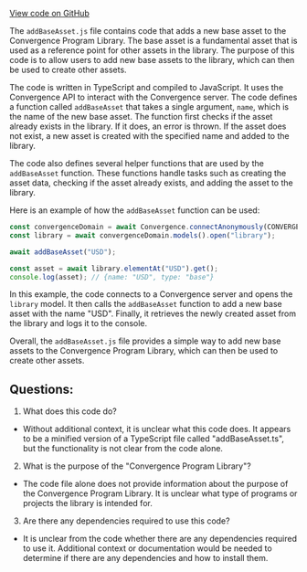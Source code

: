 [View code on GitHub](https://github.com/convergence-rfq/convergence-program-library/rfq/js/generated/instructions/addBaseAsset.js.map)

The `addBaseAsset.js` file contains code that adds a new base asset to the Convergence Program Library. The base asset is a fundamental asset that is used as a reference point for other assets in the library. The purpose of this code is to allow users to add new base assets to the library, which can then be used to create other assets.

The code is written in TypeScript and compiled to JavaScript. It uses the Convergence API to interact with the Convergence server. The code defines a function called `addBaseAsset` that takes a single argument, `name`, which is the name of the new base asset. The function first checks if the asset already exists in the library. If it does, an error is thrown. If the asset does not exist, a new asset is created with the specified name and added to the library.

The code also defines several helper functions that are used by the `addBaseAsset` function. These functions handle tasks such as creating the asset data, checking if the asset already exists, and adding the asset to the library.

Here is an example of how the `addBaseAsset` function can be used:

```javascript
const convergenceDomain = await Convergence.connectAnonymously(CONVERGENCE_URL);
const library = await convergenceDomain.models().open("library");

await addBaseAsset("USD");

const asset = await library.elementAt("USD").get();
console.log(asset); // {name: "USD", type: "base"}
```

In this example, the code connects to a Convergence server and opens the `library` model. It then calls the `addBaseAsset` function to add a new base asset with the name "USD". Finally, it retrieves the newly created asset from the library and logs it to the console.

Overall, the `addBaseAsset.js` file provides a simple way to add new base assets to the Convergence Program Library, which can then be used to create other assets.
## Questions: 
 1. What does this code do?
- Without additional context, it is unclear what this code does. It appears to be a minified version of a TypeScript file called "addBaseAsset.ts", but the functionality is not clear from the code alone.

2. What is the purpose of the "Convergence Program Library"?
- The code file alone does not provide information about the purpose of the Convergence Program Library. It is unclear what type of programs or projects the library is intended for.

3. Are there any dependencies required to use this code?
- It is unclear from the code whether there are any dependencies required to use it. Additional context or documentation would be needed to determine if there are any dependencies and how to install them.